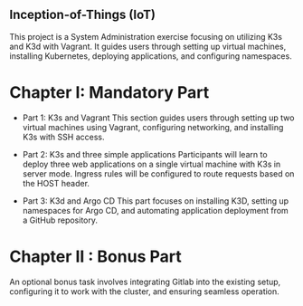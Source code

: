 ## Inception-of-Things (IoT)
This project is a System Administration exercise focusing on utilizing K3s and K3d with Vagrant. It guides users through setting up virtual machines, installing Kubernetes, deploying applications, and configuring namespaces.

# Chapter I: Mandatory Part
  - Part 1: K3s and Vagrant
  This section guides users through setting up two virtual machines using Vagrant, configuring networking, and installing K3s with SSH access.

  - Part 2: K3s and three simple applications
  Participants will learn to deploy three web applications on a single virtual machine with K3s in server mode. Ingress rules will be configured to route requests based on the HOST header.

  - Part 3: K3d and Argo CD
  This part focuses on installing K3D, setting up namespaces for Argo CD, and automating application deployment from a GitHub repository.

# Chapter II : Bonus Part
An optional bonus task involves integrating Gitlab into the existing setup, configuring it to work with the cluster, and ensuring seamless operation.
